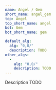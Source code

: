 ```yaml
---
name: Angel / Gem
short_name: angel_gem
top: Angel
top_short_name: angel
bot: Gem
bot_short_name: gem

default_alg:
  alg: "0,0/"
  description: TODO
other_algs:
  -
    alg: "0,0/"
    description: TODO
---
```


Description TODO

